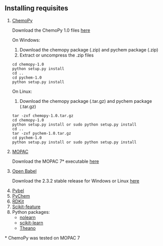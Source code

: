 ## Installing requisites 

<ol>

<li><a href="http://bioinformatics.oxfordjournals.org/content/29/8/1092.long/">
ChemoPy
</a>

<p>
Download the ChemoPy 1.0 files <a href="https://code.google.com/archive/p/pychem/downloads"> here </a>
</p>

On Windows:
<ol>
<li> Download the chemopy package (.zip) and pychem package (.zip)
<li> Extract or uncompress the .zip files
</ol>

~~~~
cd chemopy-1.0 
python setup.py install 
cd .. 
cd pychem-1.0 
python setup.py install 
~~~~

On Linux:
<ol>
<li> Download the chemopy package (.tar.gz) and pychem package (.tar.gz)
</ol>	

~~~~
tar -zxf chemopy-1.0.tar.gz
cd chemopy-1.0 
python setup.py install or sudo python setup.py install
cd .. 
tar -zxf pychem-1.0.tar.gz 
cd pychem-1.0 
python setup.py install or sudo python setup.py install
~~~~

<li><a href="http://openmopac.net/">
MOPAC
</a>
<p>
Download the MOPAC 7* executable <a href="http://openmopac.net/Downloads/Downloads.html"> here </a></br>
</p>

<li><a href="http://openbabel.org/wiki/Main_Page"> 
Open Babel
</a>
<p>
Download the 2.3.2 stable release for Windows or Linux <a href="http://openbabel.org/wiki/Category:Installation"> here </a></br>
</p>

<li><a href="https://openbabel.org/docs/dev/UseTheLibrary/Python_Pybel.html">
Pybel
</a></br>

<li><a href="https://code.google.com/archive/p/pychem/"> 
PyChem
</a></br>

<li><a href="http://www.rdkit.org/"> 
RDKit
</a></br>

<li><a href="https://github.com/jundongl/scikit-feature">
Scikit-feature
</a></br>

<li> Python packages:
<ul>

<li> <a href="https://pythonhosted.org/nolearn/">
nolearn 
</a></br>

<li> <a href="http://scikit-learn.org/stable/">
scikit-learn
</a></br>

<li> <a href="http://deeplearning.net/software/theano/">
Theano
</a></br>

</ul>
</ol>
<p>
* ChemoPy was tested on MOPAC 7
</p>
